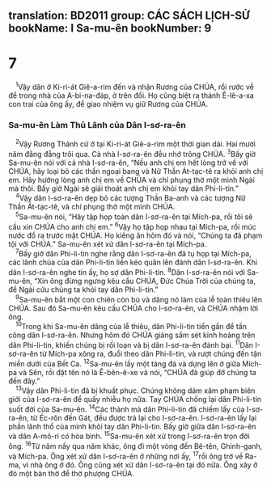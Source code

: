 translation: BD2011
group: CÁC SÁCH LỊCH-SỬ
bookName: I Sa-mu-ên 
bookNumber: 9
-------

<div class="title"><h1>7</h1></div>
<span class="verse 1sa_7_1"> <sup>1</sup>Vậy dân ở Ki-ri-át Giê-a-rim đến và nhận Rương của CHÚA, rồi rước về để trong nhà của A-bi-na-đáp, ở trên đồi. Họ cũng biệt ra thánh Ê-lê-a-xa con trai của ông ấy, để giao nhiệm vụ giữ Rương của CHÚA.<br/></span>
<div class="title"><h3>Sa-mu-ên Làm Thủ Lãnh của Dân I-sơ-ra-ên</h3></div>
<span class="verse 1sa_7_2"> <sup>2</sup>Vậy Rương Thánh cứ ở tại Ki-ri-át Giê-a-rim một thời gian dài. Hai mươi năm đằng đẵng trôi qua. Cả nhà I-sơ-ra-ên đều nhớ trông CHÚA. </span>
<span class="verse 1sa_7_3"><sup>3</sup>Bấy giờ Sa-mu-ên nói với cả nhà I-sơ-ra-ên, “Nếu anh chị em hết lòng trở về với CHÚA, hãy loại bỏ các thần ngoại bang và Nữ Thần Át-tạc-tê ra khỏi anh chị em. Hãy hướng lòng anh chị em về CHÚA và chỉ phụng thờ một mình Ngài mà thôi. Bấy giờ Ngài sẽ giải thoát anh chị em khỏi tay dân Phi-li-tin.”<br/></span>
<span class="verse 1sa_7_4"> <sup>4</sup>Vậy dân I-sơ-ra-ên dẹp bỏ các tượng Thần Ba-anh và các tượng Nữ Thần Át-tạc-tê, và chỉ phụng thờ một mình CHÚA.<br/></span>
<span class="verse 1sa_7_5"> <sup>5</sup>Sa-mu-ên nói, “Hãy tập họp toàn dân I-sơ-ra-ên tại Mích-pa, rồi tôi sẽ cầu xin CHÚA cho anh chị em.” </span>
<span class="verse 1sa_7_6"><sup>6</sup>Vậy họ tập họp nhau tại Mích-pa, rồi múc nước đổ ra trước mặt CHÚA. Họ kiêng ăn hôm đó và nói, “Chúng ta đã phạm tội với CHÚA.” Sa-mu-ên xét xử dân I-sơ-ra-ên tại Mích-pa.<br/></span>
<span class="verse 1sa_7_7"> <sup>7</sup>Bấy giờ dân Phi-li-tin nghe rằng dân I-sơ-ra-ên đã tụ họp tại Mích-pa, các lãnh chúa của dân Phi-li-tin liền kéo quân lên đánh dân I-sơ-ra-ên. Khi dân I-sơ-ra-ên nghe tin ấy, họ sợ dân Phi-li-tin. </span>
<span class="verse 1sa_7_8"><sup>8</sup>Dân I-sơ-ra-ên nói với Sa-mu-ên, “Xin ông đừng ngưng kêu cầu CHÚA, Ðức Chúa Trời của chúng ta, để Ngài cứu chúng ta khỏi tay dân Phi-li-tin.”<br/></span>
<span class="verse 1sa_7_9"> <sup>9</sup>Sa-mu-ên bắt một con chiên còn bú và dâng nó làm của lễ toàn thiêu lên CHÚA. Sau đó Sa-mu-ên kêu cầu CHÚA cho I-sơ-ra-ên, và CHÚA nhậm lời ông.<br/></span>
<span class="verse 1sa_7_10"> <sup>10</sup>Trong khi Sa-mu-ên dâng của lễ thiêu, dân Phi-li-tin tiến gần để tấn công dân I-sơ-ra-ên. Nhưng hôm đó CHÚA giáng sấm sét kinh hoàng trên dân Phi-li-tin, khiến chúng bị rối loạn và bị dân I-sơ-ra-ên đánh bại. </span>
<span class="verse 1sa_7_11"><sup>11</sup>Dân I-sơ-ra-ên từ Mích-pa xông ra, đuổi theo dân Phi-li-tin, và rượt chúng đến tận miền dưới của Bết Ca. </span>
<span class="verse 1sa_7_12"><sup>12</sup>Sa-mu-ên lấy một tảng đá và dựng lên ở giữa Mích-pa và Sên, rồi đặt tên nó là Ê-bên-ê-xe và nói, “CHÚA đã giúp đỡ chúng ta đến đây.”<br/></span>
<span class="verse 1sa_7_13"> <sup>13</sup>Vậy dân Phi-li-tin đã bị khuất phục. Chúng không dám xâm phạm biên giới của I-sơ-ra-ên để quấy nhiễu họ nữa. Tay CHÚA chống lại dân Phi-li-tin suốt đời của Sa-mu-ên. </span>
<span class="verse 1sa_7_14"><sup>14</sup>Các thành mà dân Phi-li-tin đã chiếm lấy của I-sơ-ra-ên, từ Éc-rôn đến Gát, đều được trả lại cho I-sơ-ra-ên. I-sơ-ra-ên lấy lại phần lãnh thổ của mình khỏi tay dân Phi-li-tin. Bấy giờ giữa dân I-sơ-ra-ên và dân A-mô-ri có hòa bình. </span>
<span class="verse 1sa_7_15"><sup>15</sup>Sa-mu-ên xét xử trong I-sơ-ra-ên trọn đời ông. </span>
<span class="verse 1sa_7_16"><sup>16</sup>Từ năm nầy qua năm khác, ông đi một vòng đến Bê-tên, Ghinh-ganh, và Mích-pa. Ông xét xử dân I-sơ-ra-ên ở những nơi ấy, </span>
<span class="verse 1sa_7_17"><sup>17</sup>rồi ông trở về Ra-ma, vì nhà ông ở đó. Ông cũng xét xử dân I-sơ-ra-ên tại đó nữa. Ông xây ở đó một bàn thờ để thờ phượng CHÚA.<br/></span>
